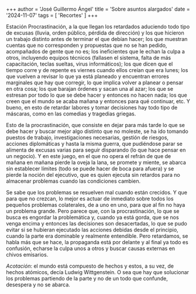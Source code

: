 +++
author = 'José Guillermo Ángel'
title = 'Sobre asuntos alargados'
date = '2024-11-07'
tags = [ 'Recortes' ]
+++

Estación Procrastinación, a la que llegan los retardados aduciendo todo tipo de excusas (lluvia, orden público, pérdida
de dirección) y los que hicieron un trabajo distinto antes de terminar el que debían hacer; los que muestran cuentas que
no corresponden y propuestas que no se han pedido, acompañados de gente que no es; los ineficientes que le echan la
culpa a otros, incluyendo equipos técnicos (fallasen el sistema, falta de más capacitación, teclas sueltas, virus
informáticos); los que dicen que el tiempo corre y de repente es viernes cuando ellos creían que era lunes; los que
vuelven a revisar lo que ya está planeado y encuentran errores marginales que hay que corregir, lo que implica volver a
planear o pensar en otra cosa; los que barajan órdenes y sacan una al azar; los que se estresan por todo lo que se debe
hacer y entonces no hacen nada; los que creen que el mundo se acaba mañana y entonces para qué continuar, etc. Y bueno,
en esto de retardar labores y tomar decisiones hay todo tipo de máscaras, como en las comedias y tragedias griegas.

Esto de la procrastinación, que consiste en dejar para más tarde lo que se debe hacer y buscar mejor algo distinto que
no moleste, se ha ido tomando puestos de trabajo, investigaciones necesarias, gestión de riesgos, acciones diplomáticas
y hasta la misma guerra, que pudiéndose parar se alimenta de excusas varias para seguir disparando (lo que hace pensar
en un negocio). Y en este juego, en el que no opera el refrán de que de mañana en mañana pierde la oveja la lana, se
promete y miente, se abarca sin establecer límites (todo se puede hacer de boca para afuera) y se pierde la noción del
ejecutivo, que es quien ejecuta sin retardos para no almacenar problemas cuando las condiciones cambien.

Se sabe que los problemas se resuelven mal cuando están crecidos. Y que para que no crezcan, lo mejor es actuar de
inmediato sobre todos los pequeños problemas colaterales, de a uno en uno, para que al fin no haya un problema grande.
Pero parece que, con la procrastinación, lo que se busca es engordar la problemática y, cuando ya está gorda, que se nos
venga encima y entonces las decisiones son desacertadas, lo que se pudo evitar si se hubieran ejecutado las acciones
debidas desde el principio, cuando la parte era dominable y realmente entendible. Pero retardamos, se habla más que se
hace, la propaganda está por delante y al final ya todo es confusión, echarse la culpa unos a otros y buscar causas
externas en chivos emisarios.

_Acotación_: el mundo está compuesto de hechos y estos, a su vez, de hechos atómicos, decía Ludwig Wittgenstein. O sea
que hay que solucionar los problemas partiendo de la parte y no de un todo que confunde, desespera y no se abarca.
